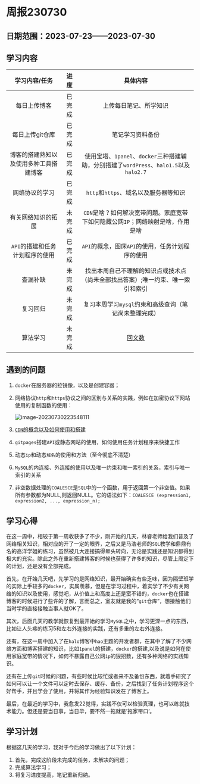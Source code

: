 # 周报230730

## 日期范围：2023-07-23——2023-07-30

## 学习内容

|             学习内容/任务              |  进度  |                           具体内容                           |
| :------------------------------------: | :----: | :----------------------------------------------------------: |
|              每日上传博客              | 已完成 |                    上传每日笔记、所学知识                    |
|            每日上传git仓库             | 已完成 |                       笔记学习资料备份                       |
| 博客的搭建熟知以及使用多种工具搭建博客 | 已完成 | 使用宝塔、`1panel`、`docker`三种搭建辅助，分别搭建了`wordPress`、`halo1.5`以及`halo2.7` |
|             网络协议的学习             | 已完成 |            `http`和`https`、域名以及服务器等知识             |
|           有关网络知识的拓展           | 未完成 | `CDN`是啥？如何解决宽带问题。家庭宽带下如何隐藏公网`IP`；网络映射是啥，作用是啥 |
|    `API`的搭建和任务计划程序的使用     | 已完成 |       `API`的概念，图床`API`的使用，任务计划程序的使用       |
|                查漏补缺                | 未完成 | 找出本周自己不理解的知识点或技术点（尚未全部找出答案）;唯一约束、唯一索引和索引 |
|                复习回归                | 未完成 |    复习本周学习`mysql`约束和高级查询（笔记尚未整理完成）     |
|                算法学习                | 未完成 |  [回文数](https://leetcode.cn/problems/palindrome-number/)   |

## 遇到的问题

1. `docker`在服务器的拉镜像，以及是创建容器；

2. 网络协议`http`和`https`协议之间的区别与关系的实践，例如在加密协议下网站使用的复制函数的使用：

   ![image-20230730223548111](https://s2.loli.net/2023/07/30/HqcdlQIme4ARysG.png)

3. [`CDN`的概念以及如何使用和搭建](http://39.105.197.178:8090/archives/cdnshi-shi-me)

4. `gitpages`搭建`API`或静态网站的使用，如何使用任务计划程序来快捷工作

5. 动态`ip`和动态`域名`的使用和方法（至今彻底不清楚）

6. `MySQL`的内连接、外连接的使用以及唯一约束和唯一索引的关系，索引与唯一索引的关系

7. 非空数据处理的`COALESCE`是`SQL`中的一个函数，用于返回第一个非空值。如果所有参数都为NULL,则返回NULL。它的语法如下：`COALESCE (expression1, expression2, ..., expression_n);` 

   


## 学习心得

在这一周中，相较于第一周收获多了不少，刚开始的几天，林睿老师给我们普及了网络相关知识，相对应的开了一定的眼界，之后又是马浩老师的`SQL`教学和鼎鼎有名的高洋学姐的练习，虽然被几大连接搞得晕头转向，无论是实践还是知识都得到极大的充实。除此之外在重新搭建博客的时候也获得了许多的知识，尽管上周定下的计划，还是没有全部完成。

​	首先，在开始几天吧，先学习的是网络知识，最开始确实有些乏味，因为隔壁班学的实际上手较多的`docker`，实属羡慕，但是在学习过程中，着实学了不少有关网络的知识以及使用，感觉吧，从价值上和高度上还是蛮不错的，`docker`也在搭建博客的时候进行了些许的了解，言而总之，室友就是我的“`git`仓库”，想接触他们当时学的直接接触当事人就OK了。

​	其次，后面几天的教学就恢复到最开始的学习`MySQL`之中，学习更深一点的东西，比如让人头疼的练习5和左右外连接的实践，还有多重的左右外连接。

​	还有，在这一周中加入了在`halo`博客中`hao`主题的开发者群，在其中了解了不少网络方面和博客搭建的知识，比如`1panel`的搭建，`docker`的搭建,以及说是如何在使用家庭宽带的情况下，如何不暴露自己公网`ip`的狠招数，还有多种网络的实践知识。

​	还有在上传`git`时候的问题，有些时候比较忙或者来不及备份东西，就着手研究了如何可以让一个文件可以定时去保存、缓存、备份，之后找到了任务计划程序这个好帮手，并且学会了使用，并将其作为经验知识发在了博客上。

​	最后，在最近的学习中，我愈发22觉得，实践不仅可以检验真理，也可以练就技术能力。但还是要当日事，当日毕，要不然一拖就是’拖家带口‘。

## 学习计划

根据这几天的学习，我对于今后的学习做出了以下计划：

1. 首先，完成这阶段未完成的任务，未解决的问题；
2. 完成算法学习；
3. 将复习进度提高，笔记重新归纳。